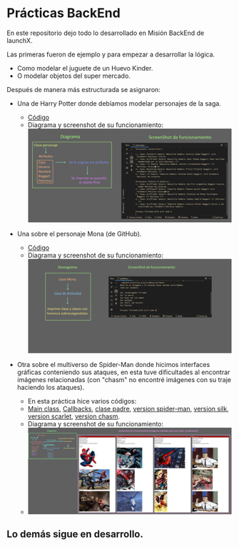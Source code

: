 # Prácticas BackEnd
En este repositorio dejo todo lo desarrollado en Misión BackEnd de launchX.

Las primeras fueron de ejemplo y para empezar a desarrollar la lógica.

- Como modelar el juguete de un Huevo Kinder.
- O modelar objetos del super mercado.

Después de manera más estructurada se asignaron:

- Una de Harry Potter donde debíamos modelar personajes de la saga.
  - [Código](https://github.com/PedroIDiazM/BackEnd/blob/main/practicaHarry/personajes.java)
  - Diagrama y screenshot de su funcionamiento:
![Imágen](https://github.com/PedroIDiazM/BackEnd/blob/main/practicaHarry/harry.png)

- Una sobre el personaje Mona (de GitHub).
  - [Código](https://github.com/PedroIDiazM/BackEnd/blob/main/practicaMona/poliMona.java)
  - Diagrama y screenshot de su funcionamiento:
![Imágen](https://github.com/PedroIDiazM/BackEnd/blob/main/practicaMona/mona.png)

- Otra sobre el multiverso de Spider-Man donde hicimos interfaces gráficas conteniendo sus ataques, en esta tuve dificultades al encontrar imágenes relacionadas (con "chasm" no encontré imágenes con su traje haciendo los ataques).
  - En esta práctica hice varios códigos:
  - [Main class](https://github.com/PedroIDiazM/BackEnd/blob/main/practicaMultiverse/spiderVerse.java), [Callbacks](https://github.com/PedroIDiazM/BackEnd/blob/main/practicaMultiverse/spiderCallbacks.java), [clase padre](https://github.com/PedroIDiazM/BackEnd/blob/main/practicaMultiverse/spider.java), [version spider-man](https://github.com/PedroIDiazM/BackEnd/blob/main/practicaMultiverse/spiderMan.java), [version silk](https://github.com/PedroIDiazM/BackEnd/blob/main/practicaMultiverse/silk.java), [version scarlet](https://github.com/PedroIDiazM/BackEnd/blob/main/practicaMultiverse/scarlet.java), [version chasm](https://github.com/PedroIDiazM/BackEnd/blob/main/practicaMultiverse/chasm.java).
  - Diagrama y screenshot de su funcionamiento:
  - ![Imágen](https://github.com/PedroIDiazM/BackEnd/blob/main/practicaMultiverse/practicaSpider.png)


## Lo demás sigue en desarrollo.
